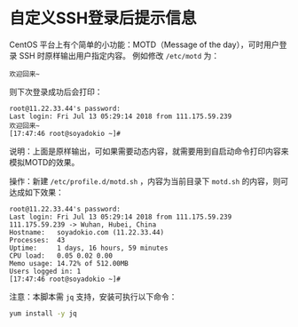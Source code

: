 # 自定义SSH登录后提示信息

CentOS 平台上有个简单的小功能：MOTD（Message of the day），可时用户登录 SSH 时原样输出用户指定内容。
例如修改 `/etc/motd` 为：
```
欢迎回来~
```

则下次登录成功后会打印：
```
root@11.22.33.44's password:
Last login: Fri Jul 13 05:29:14 2018 from 111.175.59.239
欢迎回来~
[17:47:46 root@soyadokio ~]# 
```

说明：上面是原样输出，可如果需要动态内容，就需要用到自启动命令打印内容来模拟MOTD的效果。

操作：新建 `/etc/profile.d/motd.sh` ，内容为当前目录下 `motd.sh` 的内容，则可达成如下效果：
```
root@11.22.33.44's password:
Last login: Fri Jul 13 05:29:14 2018 from 111.175.59.239
111.175.59.239 -> Wuhan, Hubei, China
Hostname:   soyadokio.com (11.22.33.44)
Processes:  43
Uptime:     1 days, 16 hours, 59 minutes
CPU load:   0.05 0.02 0.00
Memo usage: 14.72% of 512.00MB
Users logged in: 1
[17:47:46 root@soyadokio ~]# 
```

注意：本脚本需 `jq` 支持，安装可执行以下命令：
```bash
yum install -y jq
```
